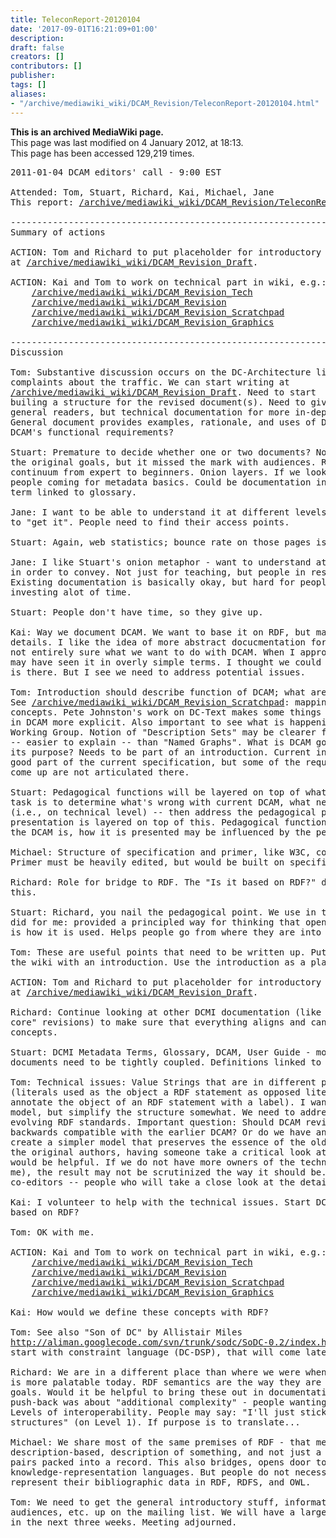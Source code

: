 ```yaml
---
title: TeleconReport-20120104
date: '2017-09-01T16:21:09+01:00'
description: 
draft: false
creators: []
contributors: []
publisher: 
tags: []
aliases:
- "/archive/mediawiki_wiki/DCAM_Revision/TeleconReport-20120104.html"
---
```


 **This is an archived MediaWiki page.**  
This page was last modified on 4 January 2012, at 18:13.  
This page has been accessed 129,219 times.

<pre>2011-01-04 DCAM editors' call - 9:00 EST

Attended: Tom, Stuart, Richard, Kai, Michael, Jane
This report: <a href="/mediawiki_wiki/DCAM_Revision/TeleconReport-20120104.md" class="external free" rel="nofollow">/archive/mediawiki_wiki/DCAM_Revision/TeleconReport-20120104</a>

----------------------------------------------------------------------
Summary of actions

ACTION: Tom and Richard to put placeholder for introductory text into wiki document
at <a href="/mediawiki_wiki/DCAM_Revision_Draft.md" class="external free" rel="nofollow">/archive/mediawiki_wiki/DCAM_Revision_Draft</a>.

ACTION: Kai and Tom to work on technical part in wiki, e.g.:
    <a href="/mediawiki_wiki/DCAM_Revision_Tech.md" class="external free" rel="nofollow">/archive/mediawiki_wiki/DCAM_Revision_Tech</a>
    <a href="/mediawiki_wiki/DCAM_Revision.md" class="external free" rel="nofollow">/archive/mediawiki_wiki/DCAM_Revision</a>
    <a href="/mediawiki_wiki/DCAM_Revision_Scratchpad.md" class="external free" rel="nofollow">/archive/mediawiki_wiki/DCAM_Revision_Scratchpad</a>
    <a href="/mediawiki_wiki/DCAM_Revision_Graphics.md" class="external free" rel="nofollow">/archive/mediawiki_wiki/DCAM_Revision_Graphics</a>

----------------------------------------------------------------------
Discussion

Tom: Substantive discussion occurs on the DC-Architecture list unless there are
complaints about the traffic. We can start writing at
<a href="/mediawiki_wiki/DCAM_Revision_Draft.md" class="external free" rel="nofollow">/archive/mediawiki_wiki/DCAM_Revision_Draft</a>. Need to start
builing a structure for the revised document(s). Need to give something to
general readers, but technical documentation for more in-depth information.
General document provides examples, rationale, and uses of DCAM. What are
DCAM's functional requirements?

Stuart: Premature to decide whether one or two documents? Nothing wrong with
the original goals, but it missed the mark with audiences. Range of readers --
continuum from expert to beginners. Onion layers. If we look at Website data,
people coming for metadata basics. Could be documentation in layers. Every
term linked to glossary.

Jane: I want to be able to understand it at different levels, when struggling
to "get it". People need to find their access points.

Stuart: Again, web statistics; bounce rate on those pages is high.

Jane: I like Stuart's onion metaphor - want to understand at different levels
in order to convey. Not just for teaching, but people in research looking.
Existing documentation is basically okay, but hard for people to read without
investing alot of time.

Stuart: People don't have time, so they give up.

Kai: Way we document DCAM. We want to base it on RDF, but maybe want to hide
details. I like the idea of more abstract docucmentation for the user. Still
not entirely sure what we want to do with DCAM. When I approached this task,
may have seen it in overly simple terms. I thought we could just rewrite what
is there. But I see we need to address potential issues.

Tom: Introduction should describe function of DCAM; what are the requirements?
See <a href="/mediawiki_wiki/DCAM_Revision_Scratchpad.md" class="external free" rel="nofollow">/archive/mediawiki_wiki/DCAM_Revision_Scratchpad</a>: mapping of
concepts. Pete Johnston's work on DC-Text makes some things that are implicit
in DCAM more explicit. Also important to see what is happening in the RDF
Working Group. Notion of "Description Sets" may be clearer for general readers
-- easier to explain -- than "Named Graphs". What is DCAM good for? What is
its purpose? Needs to be part of an introduction. Current introduction is a
good part of the current specification, but some of the requirements that have
come up are not articulated there.

Stuart: Pedagogical functions will be layered on top of what DCAM is. First
task is to determine what's wrong with current DCAM, what needs to happen
(i.e., on technical level) -- then address the pedagogical piece, how
presentation is layered on top of this. Pedagogical functions don't drive what
the DCAM is, how it is presented may be influenced by the pedagogic concerns.

Michael: Structure of specification and primer, like W3C, could work well.
Primer must be heavily edited, but would be built on specification.

Richard: Role for bridge to RDF. The "Is it based on RDF?" discussion reflects
this.

Stuart: Richard, you nail the pedagogical point. We use in teaching. What DCAM
did for me: provided a principled way for thinking that opened the door. This
is how it is used. Helps people go from where they are into a new space.

Tom: These are useful points that need to be written up. Put a placeholder in
the wiki with an introduction. Use the introduction as a place to collect text.

ACTION: Tom and Richard to put placeholder for introductory text into wiki document
at <a href="/mediawiki_wiki/DCAM_Revision_Draft.md" class="external free" rel="nofollow">/archive/mediawiki_wiki/DCAM_Revision_Draft</a>.

Richard: Continue looking at other DCMI documentation (like the "using dublin
core" revisions) to make sure that everything aligns and can lead users through
concepts.

Stuart: DCMI Metadata Terms, Glossary, DCAM, User Guide - moving forward, these
documents need to be tightly coupled. Definitions linked to examples, etc.

Tom: Technical issues: Value Strings that are in different places in the Model
(literals used as the object a RDF statement as opposed literals used to
annotate the object of an RDF statement with a label). I want to keep the core
model, but simplify the structure somewhat. We need to address mappings to the
evolving RDF standards. Important question: Should DCAM revisions be kept
backwards compatible with the earlier DCAM? Or do we have an opportunity to
create a simpler model that preserves the essence of the old model? As one of
the original authors, having someone take a critical look at it with fresh eyes
would be helpful. If we do not have more owners of the technical part (besides
me), the result may not be scrutinized the way it should be. I'd some
co-editors -- people who will take a close look at the details.

Kai: I volunteer to help with the technical issues. Start DCAM from scratch,
based on RDF?

Tom: OK with me.

ACTION: Kai and Tom to work on technical part in wiki, e.g.:
    <a href="/mediawiki_wiki/DCAM_Revision_Tech.md" class="external free" rel="nofollow">/archive/mediawiki_wiki/DCAM_Revision_Tech</a>
	<a href="/mediawiki_wiki/DCAM_Revision.md" class="external free" rel="nofollow">/archive/mediawiki_wiki/DCAM_Revision</a>
    <a href="/mediawiki_wiki/DCAM_Revision_Scratchpad.md" class="external free" rel="nofollow">/archive/mediawiki_wiki/DCAM_Revision_Scratchpad</a>
    <a href="/mediawiki_wiki/DCAM_Revision_Graphics.md" class="external free" rel="nofollow">/archive/mediawiki_wiki/DCAM_Revision_Graphics</a>

Kai: How would we define these concepts with RDF?

Tom: See also "Son of DC" by Allistair Miles
<a href="http://aliman.googlecode.com/svn/trunk/sodc/SoDC-0.2/index.html" class="external free" rel="nofollow">http://aliman.googlecode.com/svn/trunk/sodc/SoDC-0.2/index.html</a>. Don't want to
start with constraint language (DC-DSP), that will come later.

Richard: We are in a different place than where we were when DCAM started. RDF
is more palatable today. RDF semantics are the way they are because of their
goals. Would it be helpful to bring these out in documentation? Some of the
push-back was about "additional complexity" - people wanting simple records.
Levels of interoperability. People may say: "I'll just stick with my simple
structures" (on Level 1). If purpose is to translate...

Michael: We share most of the same premises of RDF - that metadata is
description-based, description of something, and not just a set of key-value
pairs packed into a record. This also bridges, opens door to formal
knowledge-representation languages. But people do not necessarily want to
represent their bibliographic data in RDF, RDFS, and OWL.

Tom: We need to get the general introductory stuff, information about
audiences, etc. up on the mailing list. We will have a larger DCAM discussion
in the next three weeks. Meeting adjourned.
</pre>
